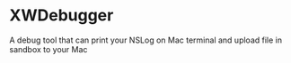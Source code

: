 # XWDebugger
A debug tool that can print your NSLog on Mac terminal and upload file in sandbox to your Mac
